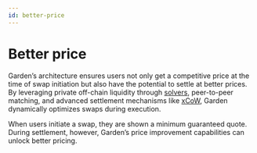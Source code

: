 ```yaml
---
id: better-price
---
```


# Better price

Garden’s architecture ensures users not only get a competitive price at the time of swap initiation but also have the potential to settle at better prices. By leveraging private off-chain liquidity through [solvers](../introduction/Solvers.md), peer-to-peer matching, and advanced settlement mechanisms like [xCoW](../how-it-works/cross-chain-coincidence-of-wants-xcow.md), Garden dynamically optimizes swaps during execution.

When users initiate a swap, they are shown a minimum guaranteed quote. During settlement, however, Garden’s price improvement capabilities can unlock better pricing.